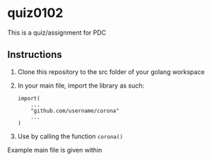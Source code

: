 # quiz0102

This is a quiz/assignment for PDC

<h2>Instructions</h2>

1.  Clone this repository to the src folder of your golang workspace
2.  In your main file, import the library as such:

        import(
            ...
            "github.com/username/corona"
            ...
        )

3.  Use by calling the function `corona()`

Example main file is given within

